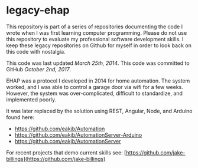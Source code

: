 # legacy-ehap #
This repository is part of a series of repositories documenting the code I wrote when I was first learning computer programming. Please do not use this repository to evaluate my professional software development skills. I keep these legacy repositories on Github for myself in order to look back on this code with nostalgia.

This code was last updated *March 25th, 2014*.
This code was committed to GitHub *October 2nd, 2017*.

EHAP was a protocol I developed in 2014 for home automation. The system worked, and I was able to control a garage door via wifi for a few weeks. However, the system was over-complicated, difficult to standardize, and implemented poorly.

It was later replaced by the solution using REST, Angular, Node, and Arduino found here:
* https://github.com/eakjb/Automation
* https://github.com/eakjb/AutomationServer-Arduino
* https://github.com/eakjb/AutomationServer

For recent projects that demo current skills see: [https://github.com/jake-billings](https://github.com/jake-billings)
